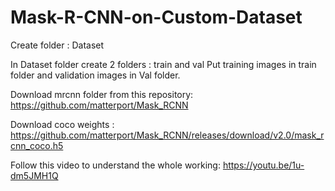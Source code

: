 # Mask-R-CNN-on-Custom-Dataset

Create folder :  Dataset

In Dataset folder create 2 folders : train and val
Put training images in train folder and validation images in Val folder.

Download mrcnn folder from this repository: https://github.com/matterport/Mask_RCNN

Download coco weights :  https://github.com/matterport/Mask_RCNN/releases/download/v2.0/mask_rcnn_coco.h5

Follow this video to understand the whole working:  https://youtu.be/1u-dm5JMH1Q





